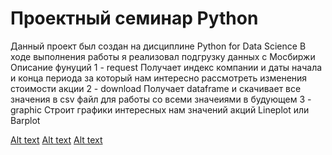 # Проектный семинар Python

Данный проект был создан на дисциплине Python for Data Science
В ходе выполнения работы я реализовал подгрузку данных с Мосбиржи
Описание фунуций
1 - request Получает индекс компании и даты начала и конца периода за который нам интересно рассмотреть изменения стоимости акции
2 - download Получает dataframe и скачивает все  значения в csv файл для работы со всеми значеиями в будующем
3 - graphic Строит графики интересных нам значений акций Lineplot или Barplot

[Alt text](https://github.com/DanilChernov1/Python_for_data_sience_project/blob/main/Im1.jpg)
[Alt text](https://github.com/DanilChernov1/Python_for_data_sience_project/blob/main/Im2.jpg)
[Alt text](https://github.com/DanilChernov1/Python_for_data_sience_project/blob/main/Im3.jpg)
